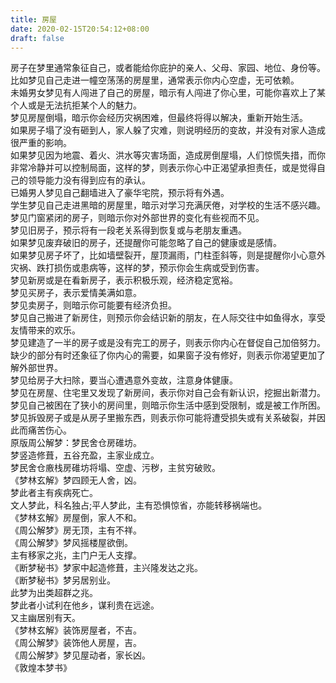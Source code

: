 ```yaml
---
title: 房屋
date: 2020-02-15T20:54:12+08:00
draft: false
---
```


房子在梦里通常象征自己，或者能给你庇护的亲人、父母、家园、地位、身份等。<br>
比如梦见自己走进一幢空荡荡的房屋里，通常表示你内心空虚，无可依赖。<br>
未婚男女梦见有人闯进了自己的房屋，暗示有人闯进了你心里，可能你喜欢上了某个人或是无法抗拒某个人的魅力。<br>
梦见房屋倒塌，暗示你会经历灾祸困难，但最终将得以解决，重新开始生活。<br>
如果房子塌了没有砸到人，家人躲了灾难，则说明经历的变故，并没有对家人造成很严重的影响。<br>
如果梦见因为地震、着火、洪水等灾害场面，造成房倒屋塌，人们惊慌失措，而你非常冷静并可以控制局面，这样的梦，则表示你心中正渴望承担责任，或是觉得自己的领导能力没有得到应有的承认。<br>
已婚男人梦见自己翻墙进入了豪华宅院，预示将有外遇。<br>
学生梦见自己走进黑暗的房屋里，暗示对学习充满厌倦，对学校的生活不感兴趣。<br>
梦见门窗紧闭的房子，则暗示你对外部世界的变化有些视而不见。<br>
梦见旧房子，预示将有一段老关系得到恢复或与老朋友重遇。<br>
如果梦见废弃破旧的房子，还提醒你可能忽略了自己的健康或是感情。<br>
如果梦见房子坏了，比如墙壁裂开，屋顶漏雨，门柱歪斜等，则是提醒你小心意外灾祸、跌打损伤或患病等，这样的梦，预示你会生病或受到伤害。<br>
梦见新房或是在看新房子，表示积极乐观，经济稳定宽裕。<br>
梦见买房子，表示爱情美满如意。<br>
梦见卖房子，则暗示你可能要有经济负担。<br>
梦见自己搬进了新房住，则预示你会结识新的朋友，在人际交往中如鱼得水，享受友情带来的欢乐。<br>
梦见建造了一半的房子或是没有完工的房子，则表示你内心在督促自己加倍努力。<br>
缺少的部分有时还象征了你内心的需要，如果窗子没有修好，则表示你渴望更加了解外部世界。<br>
梦见给房子大扫除，要当心遭遇意外变故，注意身体健康。<br>
梦见在房屋、住宅里又发现了新房间，表示你对自己会有新认识，挖掘出新潜力。<br>
梦见自己被困在了狭小的房间里，则暗示你生活中感到受限制，或是被工作所困。<br>
梦见拆毁房子或是从房子里搬东西，则表示你可能将遭受损失或有关系破裂，并因此而痛苦伤心。<br>
原版周公解梦：梦民舍仓房碓坊。<br>
梦竖造修葺，五谷充盈，主家业成立。<br>
梦民舍仓廒栈房碓坊将塌、空虚、污秽，主贫穷破败。<br>
《梦林玄解》梦四顾无人舍，凶。<br>
梦此者主有疾病死亡。<br>
文人梦此，科名独占;平人梦此，主有恐惧惊省，亦能转移祸端也。<br>
《梦林玄解》房屋倒，家人不和。<br>
《周公解梦》房无顶，主有不祥。<br>
《周公解梦》梦风摇楼屋欲倒。<br>
主有移家之兆，主门户无人支撑。<br>
《断梦秘书》梦家中起造修葺，主兴隆发达之兆。<br>
《断梦秘书》梦另居别业。<br>
此梦为出类超群之兆。<br>
梦此者小试利在他乡，谋利贵在远途。<br>
又主幽居别有天。<br>
《梦林玄解》装饰房屋者，不吉。<br>
《周公解梦》装饰他人房屋，吉。<br>
《周公解梦》梦见屋动者，家长凶。<br>
《敦煌本梦书》